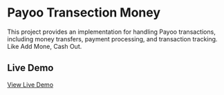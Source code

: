 # Payoo Transection Money 

This project provides an implementation for handling Payoo transactions, including money transfers, payment processing, and transaction tracking. Like Add Mone, Cash Out.


## Live Demo

[View Live Demo](https://lovely-gumption-2a94a2.netlify.app/)
